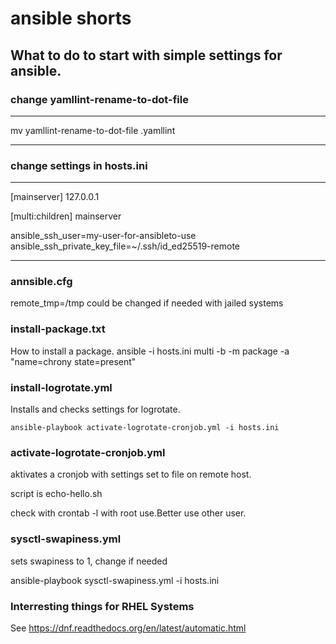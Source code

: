 # ansible shorts

## What to do to start with simple settings for ansible.

### change yamllint-rename-to-dot-file

***
mv yamllint-rename-to-dot-file .yamllint
***

### change settings in hosts.ini

***
[mainserver]
127.0.0.1

[multi:children]
mainserver

ansible_ssh_user=my-user-for-ansibleto-use
ansible_ssh_private_key_file=~/.ssh/id_ed25519-remote
***

### annsible.cfg 

remote_tmp=/tmp could be changed if needed with jailed systems 

### install-package.txt
How to install a package.
ansible -i hosts.ini multi  -b -m package -a "name=chrony state=present"

### install-logrotate.yml

Installs and checks settings for logrotate.

```
ansible-playbook activate-logrotate-cronjob.yml -i hosts.ini
```
### activate-logrotate-cronjob.yml

aktivates a cronjob with settings set to file on remote host.

script is echo-hello.sh

check with crontab -l with root use.Better use other user.

### sysctl-swapiness.yml

sets swapiness to 1, change if needed

ansible-playbook sysctl-swapiness.yml -i hosts.ini

### Interresting things for RHEL Systems

See https://dnf.readthedocs.org/en/latest/automatic.html


